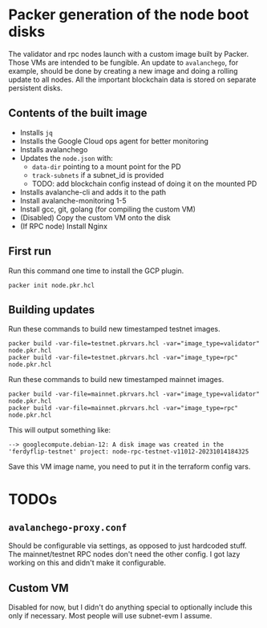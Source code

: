 # Packer generation of the node boot disks

The validator and rpc nodes launch with a custom image built by Packer. Those VMs are intended to be fungible. An
update to `avalanchego`, for example, should be done by creating a new image and doing a rolling update to all nodes.
All the important blockchain data is stored on separate persistent disks.

## Contents of the built image

* Installs `jq`
* Installs the Google Cloud ops agent for better monitoring
* Installs avalanchego
* Updates the `node.json` with:
    * `data-dir` pointing to a mount point for the PD
    * `track-subnets` if a subnet_id is provided
    * TODO: add blockchain config instead of doing it on the mounted PD
* Installs avalanche-cli and adds it to the path
* Install avalanche-monitoring 1-5
* Install gcc, git, golang (for compiling the custom VM)
* (Disabled) Copy the custom VM onto the disk
* (If RPC node) Install Nginx

## First run

Run this command one time to install the GCP plugin.

```
packer init node.pkr.hcl
```

## Building updates

Run these commands to build new timestamped testnet images.

```
packer build -var-file=testnet.pkrvars.hcl -var="image_type=validator" node.pkr.hcl
packer build -var-file=testnet.pkrvars.hcl -var="image_type=rpc" node.pkr.hcl
```

Run these commands to build new timestamped mainnet images.

```
packer build -var-file=mainnet.pkrvars.hcl -var="image_type=validator" node.pkr.hcl
packer build -var-file=mainnet.pkrvars.hcl -var="image_type=rpc" node.pkr.hcl
```

This will output something like:

```
--> googlecompute.debian-12: A disk image was created in the 'ferdyflip-testnet' project: node-rpc-testnet-v11012-20231014184325
```

Save this VM image name, you need to put it in the terraform config vars.

# TODOs

## `avalanchego-proxy.conf`

Should be configurable via settings, as opposed to just hardcoded stuff. The mainnet/testnet RPC nodes don't need the
other config. I got lazy working on this and didn't make it configurable.

## Custom VM

Disabled for now, but I didn't do anything special to optionally include this only if necessary. Most people will use
subnet-evm I assume.
